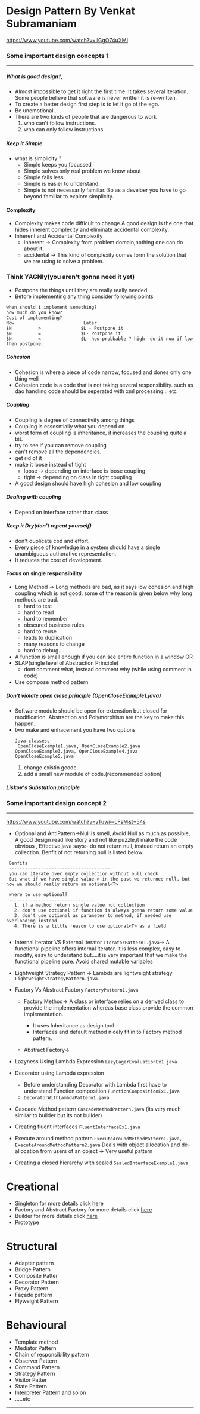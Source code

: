 # Design Pattern By Venkat Subramaniam

https://www.youtube.com/watch?v=llGgO74uXMI  <br/>
### Some important design concepts 1

<hr/>

##### What is good design?,

- Almost impossible to get it right the first time. It takes several iteration. Some people believe that software is never written it is re-written.
- To create a better design first step is to let it go of the ego.
- Be unemotional .
- There are two kinds of people that are dangerous to work
  1. who can't follow instructions.
  2. who can only follow instructions.

##### Keep it Simple
- what is simplicity ?
  - Simple keeps you focussed
  - Simple solves only real problem we know about
  - Simple fails less
  - Simple is easier to understand.
  - Simple is not necessarily familiar. So as a develoer you have to go beyond familiar to explore simplicity.
 
#### Complexity 
- Complexity makes code difficult to change.A good design is the one that hides inherent complexity and eliminate accidental complexity.
- Inherent and Accidental Complexity
  - inherent -> Complexity from problem domain,nothing one can do about it.
  - accidental -> This kind of complexity comes form the solution that we are using to solve a problem.
### Think YAGNIy(you aren't gonna need it yet)
 - Postpone the things until they are really really needed.
 - Before implementing any thing consider following points
  ```
  when should i implement something?
  how much do you know?
  Cost of implementing?
  Now                          Later
  $N          >               $L - Postpone it
  $N          =               $L- Postpone it
  $N          <               $L- how probbable ? high- do it now if low then postpone.
  ```
##### Cohesion 
- Cohesion is where a piece of code narrow, focused and dones only one thing well
- Cohesion code is a code that is not taking several responsibility. such as dao handling code should be seperated with xml processing... etc
##### Coupling
 - Coupling is degree of connectivity among things
 - Coupling is essesntially what you depend on
 - worst form of coupling is inheritance, it increases the coupling quite a bit.
 - try to see if you can remove coupling
 - can't remove all the dependencies.
 - get rid of it
 - make it loose instead of tight
    - loose -> depending on interface is loose coupling
    - tight -> depending on class in tight coupling
 - A good design should have high cohesion and low coupling
##### Dealing with coupling
 - Depend on interface rather than class
##### Keep it Dry(don't repeat yourself)
- don't duplicate  cod and effort.
- Every piece of knowledge in a system should have a single unambiguous authorative representation.
- It reduces the cost of development.
#### Focus on single responsibility 
- Long Method -> Long methods are bad, as it says low cohesion and high coupling which is not good. some of the reason is given below why long methods are bad.
  - hard to test
  - hard to read
  - hard to remember
  - obscured business rules
  - hard to reuse
  - leads to duplication
  - many reasons to change
  - hard to debug.......
- A function is small enough if you can see entire function in a window OR 
- SLAP(single level of Abstraction Principle) 
  - dont comment what, instead comment why (while using comment in code)
- Use compose method pattern
##### Don't violate open close principle (OpenCloseExample1.java)
- Software module should be open for extenstion but closed for modification. Abstraction and Polymorphism are the key to make this happen.
- two make and enhacement you have two options
  ```
  Java classess 
   OpenCloseExample1.java, OpenCloseExample2.java OpenCloseExample3.java, OpenCloseExample4.java OpenCloseExample5.java
  ```
  1. change existin gcode.
  2. add a small new module of code.(recommended option)
##### Liskov's Substution principle


### Some important design concept 2

<hr/>

https://www.youtube.com/watch?v=yTuwi--LFsM&t=54s
- Optional and AntiPattern->Null is smell, Avoid Null as much as possible, A good design read like story and not like puzzle,it make the code obvious , Effective java says:- do not return null, instead return an empty collection. Benfit of not returning null is listed below.
 ```
  Benfits
  --------------------------------------
  you can iterate over empty collection without null check
  But what if we have single value-> in the past we returned null, but now we should really return an optional<T>
  
  where to use optional?
  --------------------------------
    1. if a method return single value not collection
    2. don't use optional if function is always gonna return some value
    3. don't use optional as parameter to method, if needed use overloading instead
    4. There is a little reason to use optional<T> as a field
  
 ```
- Internal Iterator VS External Iterator ```IteratorPattern1.java```-> A functional pipeline offers internal iterator, it is less complex, easy to modify, easy to understand but....it is very important that we make the functional pipeline pure. Avoid shared mutable variables

- Lightweight Strategy Pattern -> Lambda are lightweight strategy ```LightweightStrategyPattern.java```
- Factory Vs Abstract Factory ```FactoryPattern1.java```
  - Factory Method-> A class or interface relies on a derived class to provide the implementation whereas base class provide the common implementation. 
    - It uses Inheritance as design tool
    - Interfaces and default method nicely fit in to Factory method pattern.
  
  - Abstract Factory->  
- Lazyness Using Lambda Expression ```LazyEagerEvaluationEx1.java```
- Decorator using Lambda expression
  - Before understanding Decorator with Lambda first have to understand Function composition ```FunctionCompositionEx1.java```
  - ```DecoratorWithLambdaPattern1.java```
- Cascade Method pattern ```CascadeMethodPattern.java``` (its very much similar to builder but its not builder)
- Creating fluent interfaces ```FluentInterfaceEx1.java```
- Execute around method pattern ```ExecuteAroundMethodPattern1.java,  ExecuteAroundMethodPattern2.java``` Deals with object allocation and de-allocation from users of an object   -> Very useful pattern
- Creating a closed hierarchy with sealed ```SealedInterfaceExample1.java```
# Creational

- Singleton for more details click [here](/design_pattern/singleton.md)
- Factory and Abstract Factory for more details click [here](/design_pattern/factorypattern.md)
- Builder for more details click [here](/design_pattern/builder.md)
- Prototype
# Structural

- Adapter pattern
- Bridge Pattern
- Composite Patter
- Decorator Pattern
- Proxy Pattern
- Façade pattern
- Flyweight Pattern


# Behavioural

- Template method
- Mediator Pattern
- Chain of responsibility pattern
- Observer Pattern
- Command Pattern
- Strategy Pattern
- Visitor Patter
- State Pattern
- Interpreter Pattern and so on
- .....etc

<hr/>


